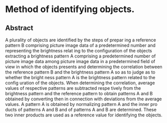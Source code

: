 # Method of identifying objects.

## Abstract
A plurality of objects are identified by the steps of prepar ing a reference pattern B comprising picture image data of a predetermined number and representing the brightness relat ing to the configuration of the objects extracting a brightness pattern A comprising a predetermined number of picture image data among picture image data in a predetermined field of view in which the objects presents and determining the correlation between the reference pattern B and the brightness pattern A so as to judge as to whether the bright ness pattern A is the brightness pattern related to the config uration of the objects. When determining the correlation, average values of respective patterns are subtracted respe tively from the brightness pattern and the reference pattern to obtain patterns A and B obtained by converting then in connection with deviations from the average values. A pattern A is obtained by normalizing pattern A and the inner pro ducts of patterns A and B and of patterns A and B are determined. These two inner products are used as a reference value for identifying the objects.